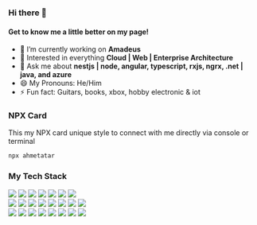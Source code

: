 ### Hi there 👋

#### Get to know me a little better on my page!

- 🔭 I’m currently working on **Amadeus**
- 🧐 Interested in everything **Cloud | Web | Enterprise Architecture**
- 💬 Ask me about **nestjs | node, angular, typescript, rxjs, ngrx, .net | java, and azure**
- 😄 My Pronouns: He/Him
- ⚡ Fun fact: Guitars, books, xbox, hobby electronic & iot

### NPX Card
This my NPX card unique style to connect with me directly via console or terminal
 
```bash
npx ahmetatar
```

### My Tech Stack

<p>
  <img src="https://img.shields.io/badge/-Visual%20Studio%20Code-23A9F2?style=flat-square&logo=Visual%20Studio%20Code&logoColor=white"/>
  <img src="https://img.shields.io/badge/-Github-181717?style=flat-square&logo=GitHub&logoColor=white"/>
  <img src="https://img.shields.io/badge/-Git-F44D27?style=flat-square&logo=Git&logoColor=white"/>
  <img src="https://img.shields.io/badge/-NPM-CB3837?style=flat-square&logo=NPM&logoColor=white"/>
  <img src="https://img.shields.io/badge/-WebPack-1C78C0?style=flat-square&logo=WebPack&logoColor=white"/>
  <img src="https://img.shields.io/badge/-ESLint-4B32C3?style=flat-square&logo=ESLint&logoColor=white"/>
  <img src="https://img.shields.io/badge/-Prettier-F8BC45?style=flat-square&logo=Prettier&logoColor=white"/><br>
  <img src="https://img.shields.io/badge/-HTML5-E34F26?style=flat-square&logo=HTML5&logoColor=white"/>
  <img src="https://img.shields.io/badge/-SASS-CF649A?style=flat-square&logo=sass&logoColor=white"/>
  <img src="https://img.shields.io/badge/-CSS3-1572B6?style=flat-square&logo=CSS3&logoColor=white"/>
  <img src="https://img.shields.io/badge/-Azure-0078D4?style=flat-square&logo=Azure DevOps&logoColor=white"/>
  <img src="https://img.shields.io/badge/-Docker-blue?style=flat-square&logo=Docker&logoColor=white"/>
  <img src="https://img.shields.io/badge/-Kubernetes-blue?style=flat-square&logo=Kubernetes&logoColor=white" />
  <img src="https://img.shields.io/badge/-OpenShift-red?style=flat-square&logo=redhat&logoColor=white" />
  <img src="https://img.shields.io/badge/-Angular-red?style=flat-square&logo=Angular&logoColor=white" /><br>
  <img src="https://img.shields.io/badge/-Redux-blueviolet?style=flat-square&logo=Redux&logoColor=white" />
  <img src="https://img.shields.io/badge/-RxJS-ff69b4?style=flat-square&logo=rxjs&logoColor=white" />
  <img src="https://img.shields.io/badge/-Nestjs-red?style=flat-square&logo=Nestjs&logoColor=white" />
  <img src="https://img.shields.io/badge/-Nodejs-026E00?style=flat-square&logo=node.js&logoColor=white" />
  <img src="https://img.shields.io/badge/-TypeScript-blue?style=flat-square&logo=TypeScript&logoColor=white" />
  <img src="https://img.shields.io/badge/-.NET Core-blueviolet?style=flat-square&logo=.NET&logoColor=white" />
  <img src="https://img.shields.io/badge/-Java-181717?style=flat-square&logo=java&logoColor=white" />
  <img src="https://img.shields.io/badge/-CSharp-blueviolet?style=flat-square&logo=csharp&logoColor=white" />
</p>
